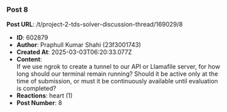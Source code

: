 ### Post 8
**Post URL**: /t/project-2-tds-solver-discussion-thread/169029/8
- **ID**: 602879
- **Author**: Praphull Kumar Shahi  (23f3001743)
- **Created At**: 2025-03-03T06:20:33.077Z
- **Content**:  
  If we use ngrok to create a tunnel to our API or Llamafile server, for how long should our terminal remain running? Should it be active only at the time of submission, or must it be continuously available until evaluation is completed?
- **Reactions**: heart (1)
- **Post Number**: 8


